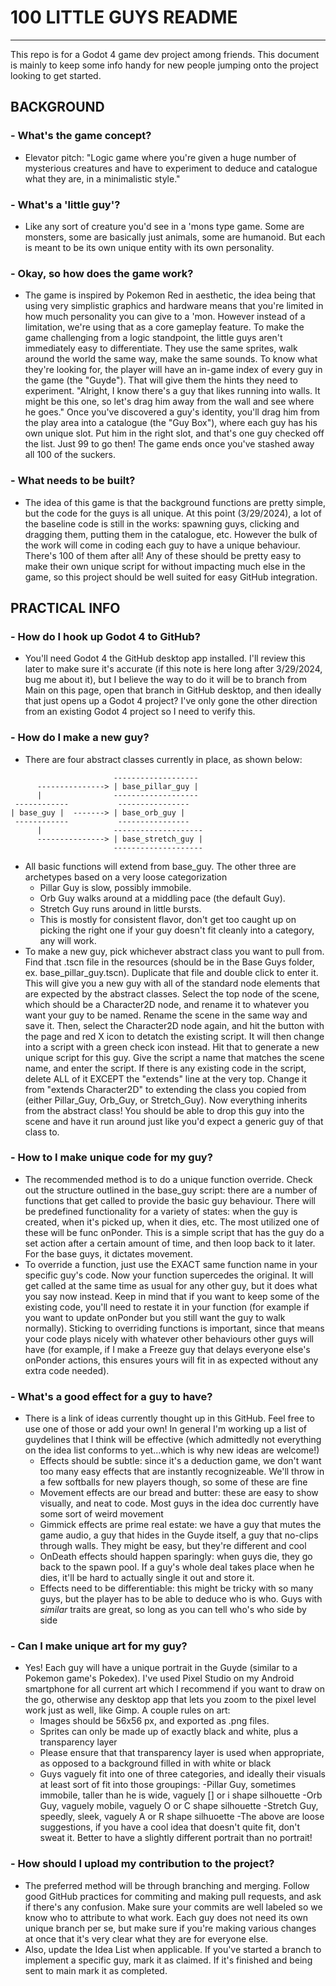 # 100 LITTLE GUYS README
----------------------

This repo is for a Godot 4 game dev project among friends.  This document is mainly to keep some info handy for new people jumping onto the project looking to get started.

## **BACKGROUND**

### - What's the game concept?
- Elevator pitch: "Logic game where you're given a huge number of mysterious creatures and have to experiment to deduce and catalogue what they are, in a minimalistic style."

### - What's a 'little guy'?
- Like any sort of creature you'd see in a 'mons type game.  Some are monsters, some are basically just animals, some are humanoid.  But each is meant to be its own unique entity with its own personality.

### - Okay, so how does the game work?
- The game is inspired by Pokemon Red in aesthetic, the idea being that using very simplistic graphics and hardware means that you're limited in how much personality you can give to a 'mon.  However instead of a limitation, we're using that as a core gameplay feature.  To make the game challenging from a logic standpoint, the little guys aren't immediately easy to differentiate.  They use the same sprites, walk around the world the same way, make the same sounds.  To know what they're looking for, the player will have an in-game index of every guy in the game (the "Guyde").  That will give them the hints they need to experiment.  "Alright, I know there's a guy that likes running into walls.  It might be this one, so let's drag him away from the wall and see where he goes."  Once you've discovered a guy's identity, you'll drag him from the play area into a catalogue (the "Guy Box"), where each guy has his own unique slot.  Put him in the right slot, and that's one guy checked off the list.  Just 99 to go then!  The game ends once you've stashed away all 100 of the suckers.

### - What needs to be built?
- The idea of this game is that the background functions are pretty simple, but the code for the guys is all unique.  At this point (3/29/2024), a lot of the baseline code is still in the works: spawning guys, clicking and dragging them, putting them in the catalogue, etc.  However the bulk of the work will come in coding each guy to have a unique behaviour.  There's 100 of them after all!  Any of these should be pretty easy to make their own unique script for without impacting much else in the game, so this project should be well suited for easy GitHub integration.

## **PRACTICAL INFO**

### - How do I hook up Godot 4 to GitHub?
- You'll need Godot 4 the GitHub desktop app installed.  I'll review this later to make sure it's accurate (if this note is here long after 3/29/2024, bug me about it), but I believe the way to do it will be to branch from Main on this page, open that branch in GitHub desktop, and then ideally that just opens up a Godot 4 project?  I've only gone the other direction from an existing Godot 4 project so I need to verify this.

### - How do I make a new guy?
- There are four abstract classes currently in place, as shown below:
```
                       -------------------
      ---------------> | base_pillar_guy |
      |                -------------------
 ------------           ----------------
| base_guy |  -------> | base_orb_guy |
 ------------           ----------------
      |                --------------------
      ---------------> | base_stretch_guy |
                       --------------------
```
- All basic functions will extend from base_guy.  The other three are archetypes based on a very loose categorization
  - Pillar Guy is slow, possibly immobile.
  - Orb Guy walks around at a middling pace (the default Guy).
  - Stretch Guy runs around in little bursts.
  - This is mostly for consistent flavor, don't get too caught up on picking the right one if your guy doesn't fit cleanly into a category, any will work.  
- To make a new guy, pick whichever abstract class you want to pull from.  Find that .tscn file in the resources (should be in the Base Guys folder, ex. base_pillar_guy.tscn).  Duplicate that file and double click to enter it.  This will give you a new guy with all of the standard node elements that are expected by the abstract classes.  Select the top node of the scene, which should be a Character2D node, and rename it to whatever you want your guy to be named.  Rename the scene in the same way and save it.  Then, select the Character2D node again, and hit the button with the page and red X icon to detatch the existing script.  It will then change into a script with a green check icon instead.  Hit that to generate a new unique script for this guy.  Give the script a name that matches the scene name, and enter the script.  If there is any existing code in the script, delete ALL of it EXCEPT the "extends" line at the very top.  Change it from "extends Character2D" to extending the class you copied from (either Pillar_Guy, Orb_Guy, or Stretch_Guy).  Now everything inherits from the abstract class!  You should be able to drop this guy into the scene and have it run around just like you'd expect a generic guy of that class to.

### - How to I make unique code for my guy?
- The recommended method is to do a unique function override.  Check out the structure outlined in the base_guy script: there are a number of functions that get called to provide the basic guy behaviour.  There will be predefined functionality for a variety of states: when the guy is created, when it's picked up, when it dies, etc.  The most utilized one of these will be func onPonder.  This is a simple script that has the guy do a set action after a certain amount of time, and then loop back to it later.  For the base guys, it dictates movement.
- To override a function, just use the EXACT same function name in your specific guy's code.  Now your function supercedes the original.  It will get called at the same time as usual for any other guy, but it does what you say now instead.  Keep in mind that if you want to keep some of the existing code, you'll need to restate it in your function (for example if you want to update onPonder but you still want the guy to walk normally).  Sticking to overriding functions is important, since that means your code plays nicely with whatever other behaviours other guys will have (for example, if I make a Freeze guy that delays everyone else's onPonder actions, this ensures yours will fit in as expected without any extra code needed).

### - What's a good effect for a guy to have?
- There is a link of ideas currently thought up in this GitHub.  Feel free to use one of those or add your own!  In general I'm working up a list of guydelines that I think will be effective (which admittedly not everything on the idea list conforms to yet...which is why new ideas are welcome!)
     - Effects should be subtle: since it's a deduction game, we don't want too many easy effects that are instantly recognizeable.  We'll throw in a few softballs for new players though, so some of these are fine
     - Movement effects are our bread and butter: these are easy to show visually, and neat to code.  Most guys in the idea doc currently have some sort of weird movement
     - Gimmick effects are prime real estate: we have a guy that mutes the game audio, a guy that hides in the Guyde itself, a guy that no-clips through walls.  They might be easy, but they're different and cool
     - OnDeath effects should happen sparingly: when guys die, they go back to the spawn pool.  If a guy's whole deal takes place when he dies, it'll be hard to actually single it out and store it.
     - Effects need to be differentiable: this might be tricky with so many guys, but the player has to be able to deduce who is who.  Guys with _similar_ traits are great, so long as you can tell who's who side by side

### - Can I make unique art for my guy?
- Yes!  Each guy will have a unique portrait in the Guyde (similar to a Pokemon game's Pokedex).  I've used Pixel Studio on my Android smartphone for all current art which I recommend if you want to draw on the go, otherwise any desktop app that lets you zoom to the pixel level work just as well, like Gimp.  A couple rules on art:
     - Images should be 56x56 px, and exported as .png files.
     - Sprites can only be made up of exactly black and white, plus a transparency layer
     - Please ensure that that transparency layer is used when appropriate, as opposed to a background filled in with white or black
     - Guys vaguely fit into one of three categories, and ideally their visuals at least sort of fit into those groupings:
         -Pillar Guy, sometimes immobile, taller than he is wide, vaguely [] or i shape silhouette
         -Orb Guy, vaguely mobile, vaguely O or C shape silhouette
         -Stretch Guy, speedly, sleek, vaguely A or R shape silhuoette
         -The above are loose suggestions, if you have a cool idea that doesn't quite fit, don't sweat it.  Better to have a slightly different portrait than no portrait!

### - How should I upload my contribution to the project?
- The preferred method will be through branching and merging.  Follow good GitHub practices for commiting and making pull requests, and ask if there's any confusion.  Make sure your commits are well labeled so we know who to attribute to what work.  Each guy does not need its own unique branch per se, but make sure if you're making various changes at once that it's very clear what they are for everyone else.
- Also, update the Idea List when applicable.  If you've started a branch to implement a specific guy, mark it as claimed.  If it's finished and being sent to main mark it as completed.
